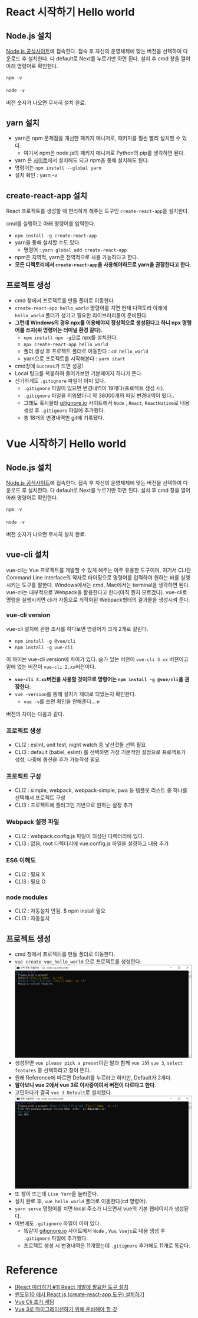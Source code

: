 # React 시작하기 Hello world
## Node.js 설치

[Node.js 공식사이트](https://nodejs.org/en/download/)에 접속한다. 접속 후 자신의 운영체제에 맞는 버전을 선택하여 다운로드 후 설치한다.
다 default로 Next를 누르기만 하면 된다.
설치 후 cmd 창을 열어 아래 명령어로 확인한다.
```node.js
npm -v

node -v
```
버전 숫자가 나오면 무사히 설치 완료.
## yarn 설치
- yarn은 npm 문제점을 개선한 패키지 매니저로, 패키지를 훨씬 빨리 설치할 수 있다.
  - 여기서 npm은 node.js의 패키지 매니저로 Python의 pip를 생각하면 된다.
- yarn 은 [사이트](https://classic.yarnpkg.com/en/docs/install/#windows-stable)에서 설치해도 되고 npm을 통해 설치해도 된다.
- 명령어는 `npm install --global yarn`
- 설치 확인 : yarn -v

## create-react-app 설치
React 프로젝트를 생성할 때 편리하게 해주는 도구인 `create-react-app`을 설치한다.

cmd를 실행하고 아래 명령어를 입력한다.
- `npm install -g create-react-app`
- yarn을 통해 설치할 수도 있다.
  - 명령어 : `yarn global add create-react-app`
- npm은 지역적, yarn은 전역적으로 사용 가능하다고 한다.
- **모든 디렉토리에서 `create-react-app`을 사용해야하므로 yarn을 권장한다고 한다.**

## 프로젝트 생성
- cmd 창에서 프로젝트를 만들 폴더로 이동한다.
- `create-react-app hello_world` 명령어를 치면 현재 디렉토리 아래에 `hello_world` 폴더가 생가고 필요한 라이브러리들이 준비된다.
- **그런데 Windows의 경우 npx를 이용해야지 정상적으로 생성된다고 하니 npx 명령어를 쓰자(위 명령어는 터미널 환경 같다).**
  - `npm install npx -g`으로 npx를 설치한다.
  - `npx create-react-app hello_world`
  - 폴더 생성 후 프로젝트 폴더로 이동한다 : `cd hello_world`
  - yarn으로 프로젝트를 시작해본다 : `yarn start`
- cmd창에 `Success`가 뜨면 성공!
- Local 링크를 복붙하여 들어가보면 기본페이지 하나가 뜬다.
- 신기하게도 `.gitignore` 파일이 이미 있다.
  - `.gitignore` 파일이 있으면 변경내역이 19개다(프로젝트 생성 시).
  - `.gitignore` 파일을 지워봤더니 약 38000개의 파일 변경내역이 떴다..
  - 그래도 혹시몰라 [gitignore.io](https://www.toptal.com/developers/gitignore) 사이트에서 `Node` , `React`, `ReactNative`로 내용 생성 후 `.gitignore` 파일에 추가했다.
  - 총 18개의 변경내역만 git에 기록됐다.

# Vue 시작하기 Hello world
## Node.js 설치

[Node.js 공식사이트](https://nodejs.org/en/download/)에 접속한다. 접속 후 자신의 운영체제에 맞는 버전을 선택하여 다운로드 후 설치한다.
다 default로 Next를 누르기만 하면 된다.
설치 후 cmd 창을 열어 아래 명령어로 확인한다.

```node.js
npm -v

node -v
```
버전 숫자가 나오면 무사히 설치 완료.

## vue-cli 설치
vue-cli는 Vue 프로젝트를 개발할 수 있게 해주는 아주 유용한 도구이며, 여기서 CLI란 Command Line Interface의 약자로 타이핑으로 명령어를 입력하여 원하는 바를 실행시키는 도구를 말한다. Windows에서는 cmd, Mac에서는 terminal을 생각하면 된다. vue-cli는 내부적으로 Webpack을 활용한다고 한다(아직 뭔지 모르겠다). vue-cli로 명령을 실행시키면 cli가 자동으로 최적화된 Webpack형태의 결과물을 생성시켜 준다.
### vue-cli version
vue-cli 설치에 관한 조사를 하다보면 명령어가 크게 2개로 갈린다.
- `npm install -g @vue/cli`
- `npm install -g vue-cli`

이 차이는 vue-cli version에 차이가 있다. @가 있는 버전이 `vue-cli 3.xx` 버전이고 밑에 없는 버전이 `vue-cli 2.xx`버전이다. 
- **`vue-cli 3.xx`버전을 사용할 것이므로 명령어는 `npm install -g @vue/cli`을 권장한다.**
- `vue -version`를 통해 설치가 제대로 되었는지 확인한다.
  - `vue -v`를 쓰면 확인을 안해준다...ㅠ

버전의 차이는 다음과 같다.

### 프로젝트 생성
- CLI2 : eslint, unit test, night watch 등 낯선것들 선택 필요
- CLI3 : default (babel, eslint) 를 선택하면 가장 기본적인 설정으로 프로젝트가 생성, 나중에 옵션을 추가 가능작성 필요
### 프로젝트 구성
- CLI2 : simple, webpack, webpack-simple, pwa 등 템플릿 리스트 중 하나를 선택해서 프로젝트 구성
- CLI3 : 프로젝트에 플러그인 기반으로 원하는 설정 추가
### Webpack 설정 파일
- CLI2 : webpack.config.js 파일이 최상단 디렉터리에 있다.
- CLI3 : 없음, root 디렉터리에 vue.config.js 파일을 설정하고 내용 추가
### ES6 이해도
- CLI2 : 필요 X
- CLI3 : 필요 O
### node modules
- CLI2 : 자동설치 안됨. $ npm install 필요
- CLI3 : 자동설치

## 프로젝트 생성
- cmd 창에서 프로젝트를 만들 폴더로 이동한다.
- `vue create vue_hello_world` 으로 프로젝트를 생성한다.
![vue_please_pick_a_preset](./_img/vue_please_pick_a_preset.PNG)
- 생성하면 `vue please pick a preset`이란 말과 함께 `vue 2`와 `vue 3`, `select features` 중 선택하라고 창이 뜬다.
- 원래 Reference에 따르면 Default를 누르라고 하지만, Default가 2개다.
- **알아보니 vue 2에서 vue 3로 이사중이여서 버전이 다르다고 한다.**
- 고민하다가 결국 `vue 3 Default`로 설치했다.
![vue_pick_the_package_manager](./_img/vue_pick_the_package_manager.PNG)
- 또 창이 뜨는데 `Lise Yarn`을 눌러준다.
- 설치 완료 후, `vue_hello_world` 폴더로 이동한다(cd 명령어).
- `yarn serve` 명령어를 치면 local 주소가 나오면서 vue의 기본 웹페이지가 생성된다.
- 이번에도 `.gitignore` 파일이 이미 있다.
  - 똑같이 [gitignore.io](https://www.toptal.com/developers/gitignore) 사이트에서 `Node` , `Vue`, `Vuejs`로 내용 생성 후 `.gitignore` 파일에 추가했다.
  - 프로젝트 생성 시 변경내역은 11개였는데 `.gitignore` 추가해도 11개로 똑같다.

# Reference

- [[React 따라하기 #1] React 개발에 필요한 도구 설치](https://hello-bryan.tistory.com/97?category=695724)
- [윈도우10 에서 React js (create-react-app 도구) 설치하기](https://leeph.tistory.com/25?category=680041)
- [Vue Cli 초기 세팅](https://velog.io/@recordboy/Vue-Cli-%EC%B4%88%EA%B8%B0-%EC%84%B8%ED%8C%85)
- [Vue 3로 마이그레이션하기 위해 준비해야 할 것](https://ui.toast.com/weekly-pick/ko_20200804#vue-3%EB%A1%9C-%EB%A7%88%EC%9D%B4%EA%B7%B8%EB%A0%88%EC%9D%B4%EC%85%98%ED%95%98%EA%B8%B0-%EC%9C%84%ED%95%B4-%EC%A4%80%EB%B9%84%ED%95%B4%EC%95%BC-%ED%95%A0-%EA%B2%83)